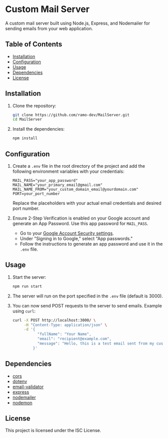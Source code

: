# Custom Mail Server

A custom mail server built using Node.js, Express, and Nodemailer for sending emails from your web application.

## Table of Contents

- [Installation](#installation)
- [Configuration](#configuration)
- [Usage](#usage)
- [Dependencies](#dependencies)
- [License](#license)

## Installation

1. Clone the repository:

    ```bash
    git clone https://github.com/ramo-dev/MailServer.git
    cd MailServer
    ```

2. Install the dependencies:

    ```bash
    npm install
    ```

## Configuration

1. Create a `.env` file in the root directory of the project and add the following environment variables with your credentials:

    ```env
    MAIL_PASS="your_app_password"
    MAIL_NAME="your_primary_email@gmail.com"
    MAIL_NAME_FROM="your_custom_domain_email@yourdomain.com"
    PORT=your_port_number
    ```

    Replace the placeholders with your actual email credentials and desired port number.

2. Ensure 2-Step Verification is enabled on your Google account and generate an App Password. Use this app password for `MAIL_PASS`.

    - Go to your [Google Account Security settings](https://myaccount.google.com/security).
    - Under "Signing in to Google," select "App passwords."
    - Follow the instructions to generate an app password and use it in the `.env` file.

## Usage

1. Start the server:

    ```bash
    npm run start
    ```

2. The server will run on the port specified in the `.env` file (default is 3000).

3. You can now send POST requests to the server to send emails. Example using `curl`:

    ```bash
    curl -X POST http://localhost:3000/ \
         -H "Content-Type: application/json" \
         -d '{
               "fullName": "Your Name",
               "email": "recipient@example.com",
               "message": "Hello, this is a test email sent from my custom mail server."
             }'
    ```

## Dependencies

- [cors](https://www.npmjs.com/package/cors)
- [dotenv](https://www.npmjs.com/package/dotenv)
- [email-validator](https://www.npmjs.com/package/email-validator)
- [express](https://www.npmjs.com/package/express)
- [nodemailer](https://www.npmjs.com/package/nodemailer)
- [nodemon](https://www.npmjs.com/package/nodemon)

## License

This project is licensed under the ISC License.


